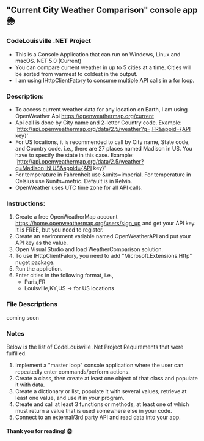 ## "Current City Weather Comparison" console app :sun_behind_rain_cloud:
### CodeLouisville .NET Project
- This is a Console Application that can run on Windows, Linux and macOS. NET 5.0 (Current)
- You can compare current weather in up to 5 cities at a time. Cities will be sorted from warmest to coldest in the output.
- I am using IHttpClientFatory to consume multiple API calls in a for loop.

### Description:
- To access current weather data for any location on Earth, I am using OpenWeather Api https://openweathermap.org/current
- Api call is done by City name and 2-letter Country code. Example: 'http://api.openweathermap.org/data/2.5/weather?q=,FR&appid={API key}'
- For US locations, it is recommended to call by City name, State code, and Country code. i.e., there are 27 places named Madison in US.
You have to specify the state in this case. Example: 'http://api.openweathermap.org/data/2.5/weather?q=Madison,IN,US&appid={API key}'
- For temperature in Fahrenheit use &units=imperial. For temperature in Celsius use &units=metric. Default is in Kelvin.
- OpenWeather uses UTC time zone for all API calls.

### Instructions:
1. Create a free OpenWeatherMap account https://home.openweathermap.org/users/sign_up and get your API key. It is FREE, but you need to register.
2. Create an environment variable named OpenWeatherAPI and put your API key as the value.
3. Open Visual Studio and load WeatherComparison solution.
4. To use IHttpClientFatory, you need to add "Microsoft.Extensions.Http" nuget package.
5. Run the appliction.
6. Enter cities in the following format, i.e.,
   - Paris,FR
   - Louisville,KY,US -> for US locations

### File Descriptions
coming soon

### Notes
Below is the list of CodeLouisville .Net Project Requirements that were fulfilled.
1. Implement a "master loop" console application where the user can repeatedly enter commands/perform actions.
2. Create a class, then create at least one object of that class and populate it with data.
3. Create a dictionary or list, populate it with several values, retrieve at least one value, and use it in your program.
4. Create and call at least 3 functions or methods, at least one of which must return a value that is used somewhere else in your code.
5. Connect to an external/3rd party API and read data into your app.

#### Thank you for reading! :sun_with_face:


